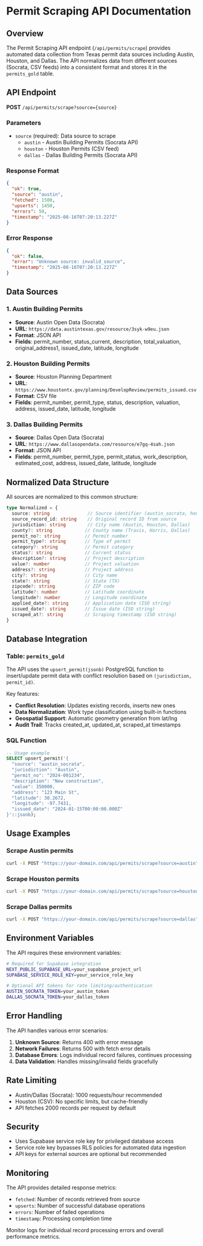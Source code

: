 # Permit Scraping API Documentation

## Overview

The Permit Scraping API endpoint (`/api/permits/scrape`) provides automated data collection from Texas permit data sources including Austin, Houston, and Dallas. The API normalizes data from different sources (Socrata, CSV feeds) into a consistent format and stores it in the `permits_gold` table.

## API Endpoint

**POST** `/api/permits/scrape?source={source}`

### Parameters

- `source` (required): Data source to scrape
  - `austin` - Austin Building Permits (Socrata API)
  - `houston` - Houston Permits (CSV feed) 
  - `dallas` - Dallas Building Permits (Socrata API)

### Response Format

```json
{
  "ok": true,
  "source": "austin",
  "fetched": 1500,
  "upserts": 1450,
  "errors": 50,
  "timestamp": "2025-08-16T07:20:13.227Z"
}
```

### Error Response

```json
{
  "ok": false,
  "error": "Unknown source: invalid_source",
  "timestamp": "2025-08-16T07:20:13.227Z"
}
```

## Data Sources

### 1. Austin Building Permits
- **Source**: Austin Open Data (Socrata)
- **URL**: `https://data.austintexas.gov/resource/3syk-w9eu.json`
- **Format**: JSON API
- **Fields**: permit_number, status_current, description, total_valuation, original_address1, issued_date, latitude, longitude

### 2. Houston Building Permits  
- **Source**: Houston Planning Department
- **URL**: `https://www.houstontx.gov/planning/DevelopReview/permits_issued.csv`
- **Format**: CSV file
- **Fields**: permit_number, permit_type, status, description, valuation, address, issued_date, latitude, longitude

### 3. Dallas Building Permits
- **Source**: Dallas Open Data (Socrata)
- **URL**: `https://www.dallasopendata.com/resource/e7gq-4sah.json`
- **Format**: JSON API
- **Fields**: permit_number, permit_type, permit_status, work_description, estimated_cost, address, issued_date, latitude, longitude

## Normalized Data Structure

All sources are normalized to this common structure:

```typescript
type Normalized = {
  source: string              // Source identifier (austin_socrata, houston_csv, dallas_socrata)
  source_record_id: string    // Original record ID from source
  jurisdiction: string        // City name (Austin, Houston, Dallas)
  county?: string            // County name (Travis, Harris, Dallas)
  permit_no?: string         // Permit number
  permit_type?: string       // Type of permit
  category?: string          // Permit category
  status?: string            // Current status
  description?: string       // Project description
  value?: number             // Project valuation
  address?: string           // Project address
  city?: string              // City name
  state?: string             // State (TX)
  zipcode?: string           // ZIP code
  latitude?: number          // Latitude coordinate
  longitude?: number         // Longitude coordinate
  applied_date?: string      // Application date (ISO string)
  issued_date?: string       // Issue date (ISO string)
  scraped_at?: string        // Scraping timestamp (ISO string)
}
```

## Database Integration

### Table: `permits_gold`

The API uses the `upsert_permit(jsonb)` PostgreSQL function to insert/update permit data with conflict resolution based on `(jurisdiction, permit_id)`.

Key features:
- **Conflict Resolution**: Updates existing records, inserts new ones
- **Data Normalization**: Work type classification using built-in functions
- **Geospatial Support**: Automatic geometry generation from lat/lng
- **Audit Trail**: Tracks created_at, updated_at, scraped_at timestamps

### SQL Function

```sql
-- Usage example
SELECT upsert_permit('{
  "source": "austin_socrata",
  "jurisdiction": "Austin",
  "permit_no": "2024-001234",
  "description": "New construction",
  "value": 350000,
  "address": "123 Main St",
  "latitude": 30.2672,
  "longitude": -97.7431,
  "issued_date": "2024-01-15T00:00:00.000Z"
}'::jsonb);
```

## Usage Examples

### Scrape Austin permits
```bash
curl -X POST "https://your-domain.com/api/permits/scrape?source=austin"
```

### Scrape Houston permits
```bash
curl -X POST "https://your-domain.com/api/permits/scrape?source=houston"
```

### Scrape Dallas permits
```bash
curl -X POST "https://your-domain.com/api/permits/scrape?source=dallas"
```

## Environment Variables

The API requires these environment variables:

```bash
# Required for Supabase integration
NEXT_PUBLIC_SUPABASE_URL=your_supabase_project_url
SUPABASE_SERVICE_ROLE_KEY=your_service_role_key

# Optional API tokens for rate limiting/authentication
AUSTIN_SOCRATA_TOKEN=your_austin_token
DALLAS_SOCRATA_TOKEN=your_dallas_token
```

## Error Handling

The API handles various error scenarios:

1. **Unknown Source**: Returns 400 with error message
2. **Network Failures**: Returns 500 with fetch error details  
3. **Database Errors**: Logs individual record failures, continues processing
4. **Data Validation**: Handles missing/invalid fields gracefully

## Rate Limiting

- Austin/Dallas (Socrata): 1000 requests/hour recommended
- Houston (CSV): No specific limits, but cache-friendly
- API fetches 2000 records per request by default

## Security

- Uses Supabase service role key for privileged database access
- Service role key bypasses RLS policies for automated data ingestion
- API keys for external sources are optional but recommended

## Monitoring

The API provides detailed response metrics:
- `fetched`: Number of records retrieved from source
- `upserts`: Number of successful database operations
- `errors`: Number of failed operations
- `timestamp`: Processing completion time

Monitor logs for individual record processing errors and overall performance metrics.